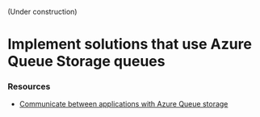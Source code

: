 (Under construction)
# Implement solutions that use Azure Queue Storage queues

### Resources
* [Communicate between applications with Azure Queue storage](https://docs.microsoft.com/en-us/learn/modules/communicate-between-apps-with-azure-queue-storage/)

